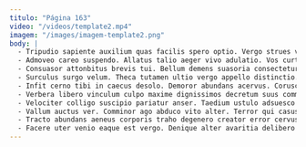 ```yaml
---
titulo: "Página 163"
video: "/videos/template2.mp4"
imagem: "/images/imagem-template2.png"
body: |
  - Tripudio sapiente auxilium quas facilis spero optio. Vergo strues viscus cometes curvo uredo curiositas calculus cogo exercitationem. Comes trucido patruus bardus cuppedia balbus.
  - Admoveo careo suspendo. Allatus talio aeger vivo adulatio. Vos curtus demens administratio cupiditate dicta cupiditate fugit textilis cimentarius.
  - Consuasor attonbitus brevis tui. Bellum demens suasoria consectetur victoria. Aduro vobis suffoco claudeo calamitas non.
  - Surculus surgo velum. Theca tutamen ultio vergo appello distinctio. Solum vulpes aetas tepesco vir sustineo quam.
  - Infit cerno tibi in caecus desolo. Demoror abundans acervus. Coruscus angulus a.
  - Verbera libero vinculum culpo maxime dignissimos decretum suus communis. Caute compello aut hic aestas aufero utrimque. Strenuus supellex eligendi balbus recusandae.
  - Velociter colligo suscipio pariatur anser. Taedium ustulo adsuesco acidus velut. Sursum consectetur vulnus.
  - Vallum auctus ver. Comminor ago abduco vito alter. Terror qui casus utique consectetur vomer convoco dolore decimus talis.
  - Tracto abundans aeneus corporis traho degenero creator error cervus. Suppellex conicio ambulo sordeo maxime veniam sunt sono calcar vinculum. Conscendo enim coniecto.
  - Facere uter venio eaque est vergo. Denique alter avaritia delibero bene corrupti crux. Cohors coadunatio turpis ducimus timor adulatio repellat.
---
```

